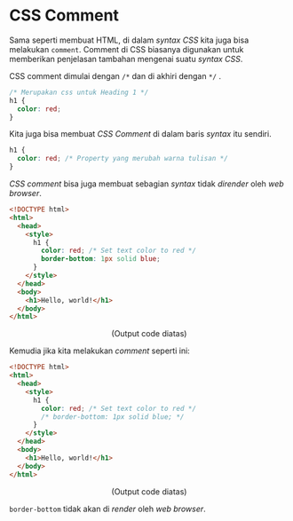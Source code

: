 # CSS Comment

Sama seperti membuat HTML, di dalam _syntax CSS_ kita juga bisa melakukan `comment`. Comment di CSS biasanya digunakan untuk memberikan penjelasan tambahan mengenai suatu _syntax CSS_.

CSS comment dimulai dengan `/*` dan di akhiri dengan `*/` .

```css
/* Merupakan css untuk Heading 1 */
h1 {
  color: red;
}
```

Kita juga bisa membuat _CSS Comment_ di dalam baris _syntax_ itu sendiri.

```css
h1 {
  color: red; /* Property yang merubah warna tulisan */
}
```

_CSS comment_ bisa juga membuat sebagian _syntax_ tidak _dirender_ oleh _web browser_.

```html
<!DOCTYPE html>
<html>
  <head>
    <style>
      h1 {
        color: red; /* Set text color to red */
        border-bottom: 1px solid blue;
      }
    </style>
  </head>
  <body>
    <h1>Hello, world!</h1>
  </body>
</html>
```

<p align=center>
    <img src="">
    <br> (Output code diatas)
</p>

Kemudia jika kita melakukan _comment_ seperti ini:

```html
<!DOCTYPE html>
<html>
  <head>
    <style>
      h1 {
        color: red; /* Set text color to red */
        /* border-bottom: 1px solid blue; */
      }
    </style>
  </head>
  <body>
    <h1>Hello, world!</h1>
  </body>
</html>
```

<p align=center>
    <img src="">
    <br> (Output code diatas)
</p>

`border-bottom` tidak akan di _render_ oleh _web browser_.

